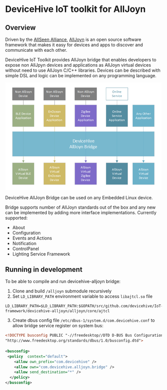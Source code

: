# DeviceHive IoT toolkit for AllJoyn

[AllSeen Alliance]: https://allseenalliance.org
[AllJoyn]: https://allseenalliance.org/framework

## Overview

Driven by the [AllSeen Alliance], [AllJoyn] is an open source software framework that makes it easy for devices and apps to discover and communicate with each other. 


DeviceHive IoT Toolkit provides AllJoyn bridge that enables developers to expose non AllJpyn devices and applications as AllJoyn virtual devices without need to use AllJoyn C/C++ libraries. 
Devices can be described with simple DSL and logic can be implemented on any programming language.  

![AllJoyn Bridge Diagram](alljoyn-bridge.png?raw=true)

DeviceHive AllJoyn Bridge can be used on any Embedded Linux device.  

Bridge supports number of AllJoyn standards out of the box and any new can be implemented by adding more interface implementations. Currently supported:
*	About
*	Configuration
*	Events and Actions 
*	Notification
*	ControlPanel 
*	Lighting Service Framework


## Running in development

To be able to compile and run devicehive-alljoyn bridge:

1. Clone and build `/alljoyn` submodule recursively
2. Set `LD_LIBRARY_PATH` environment variable to access `libajtcl.so` file
```
LD_LIBRARY_PATH=$LD_LIBRARY_PATH:$GOPATH/src/github.com/devicehive/IoT-framework/devicehive-alljoyn/alljoyn/core/ajtcl
```
3. Create dbus config file `/etc/dbus-1/system.d/com.devicehive.conf` to allow bridge service register on system bus:

```xml
<!DOCTYPE busconfig PUBLIC "-//freedesktop//DTD D-BUS Bus Configuration1.0//EN"
"http://www.freedesktop.org/standards/dbus/1.0/busconfig.dtd">

<busconfig>
 <policy  context="default">
    <allow own_prefix="com.devicehive" />
    <allow own="com.devicehive.alljoyn.bridge" />
    <allow send_destination="*" />
  </policy>
</busconfig>
```

